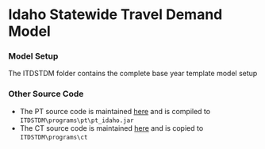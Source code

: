 # Idaho Statewide Travel Demand Model

### Model Setup
The ITDSTDM folder contains the complete base year template model setup

### Other Source Code
  - The PT source code is maintained [here](https://github.com/RSGInc/pt_idaho) and is compiled to `ITDSTDM\programs\pt\pt_idaho.jar`
  - The CT source code is maintained [here](https://github.com/rickdonnelly/pcvmodr) and is copied to `ITDSTDM\programs\ct`

